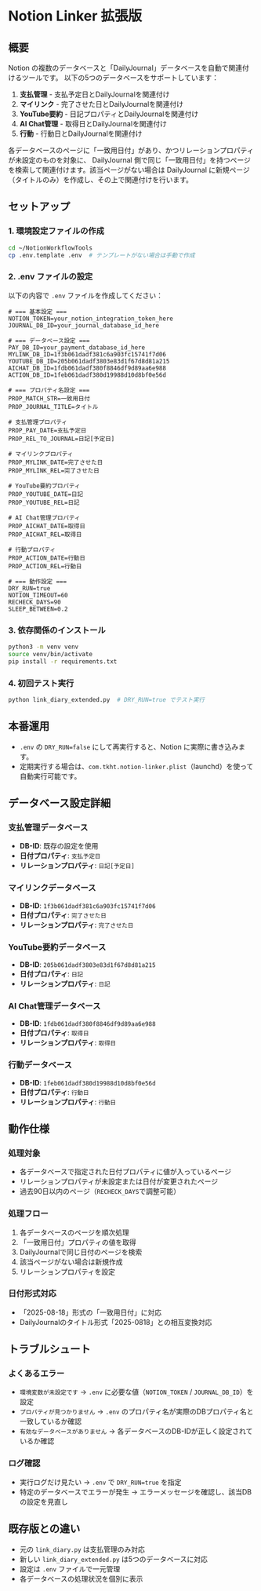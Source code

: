 # Notion Linker 拡張版

## 概要
Notion の複数のデータベースと「DailyJournal」データベースを自動で関連付けるツールです。
以下の5つのデータベースをサポートしています：

1. **支払管理** - 支払予定日とDailyJournalを関連付け
2. **マイリンク** - 完了させた日とDailyJournalを関連付け
3. **YouTube要約** - 日記プロパティとDailyJournalを関連付け
4. **AI Chat管理** - 取得日とDailyJournalを関連付け
5. **行動** - 行動日とDailyJournalを関連付け

各データベースのページに「一致用日付」があり、かつリレーションプロパティが未設定のものを対象に、
DailyJournal 側で同じ「一致用日付」を持つページを検索して関連付けます。該当ページがない場合は
DailyJournal に新規ページ（タイトルのみ）を作成し、その上で関連付けを行います。

## セットアップ

### 1. 環境設定ファイルの作成
```bash
cd ~/NotionWorkflowTools
cp .env.template .env  # テンプレートがない場合は手動で作成
```

### 2. .env ファイルの設定
以下の内容で `.env` ファイルを作成してください：

```env
# === 基本設定 ===
NOTION_TOKEN=your_notion_integration_token_here
JOURNAL_DB_ID=your_journal_database_id_here

# === データベース設定 ===
PAY_DB_ID=your_payment_database_id_here
MYLINK_DB_ID=1f3b061dadf381c6a903fc15741f7d06
YOUTUBE_DB_ID=205b061dadf3803e83d1f67d8d81a215
AICHAT_DB_ID=1fdb061dadf380f8846df9d89aa6e988
ACTION_DB_ID=1feb061dadf380d19988d10d8bf0e56d

# === プロパティ名設定 ===
PROP_MATCH_STR=一致用日付
PROP_JOURNAL_TITLE=タイトル

# 支払管理プロパティ
PROP_PAY_DATE=支払予定日
PROP_REL_TO_JOURNAL=日記[予定日]

# マイリンクプロパティ
PROP_MYLINK_DATE=完了させた日
PROP_MYLINK_REL=完了させた日

# YouTube要約プロパティ
PROP_YOUTUBE_DATE=日記
PROP_YOUTUBE_REL=日記

# AI Chat管理プロパティ
PROP_AICHAT_DATE=取得日
PROP_AICHAT_REL=取得日

# 行動プロパティ
PROP_ACTION_DATE=行動日
PROP_ACTION_REL=行動日

# === 動作設定 ===
DRY_RUN=true
NOTION_TIMEOUT=60
RECHECK_DAYS=90
SLEEP_BETWEEN=0.2
```

### 3. 依存関係のインストール
```bash
python3 -m venv venv
source venv/bin/activate
pip install -r requirements.txt
```

### 4. 初回テスト実行
```bash
python link_diary_extended.py  # DRY_RUN=true でテスト実行
```

## 本番運用
- `.env` の `DRY_RUN=false` にして再実行すると、Notion に実際に書き込みます。
- 定期実行する場合は、`com.tkht.notion-linker.plist`（launchd）を使って自動実行可能です。

## データベース設定詳細

### 支払管理データベース
- **DB-ID**: 既存の設定を使用
- **日付プロパティ**: `支払予定日`
- **リレーションプロパティ**: `日記[予定日]`

### マイリンクデータベース
- **DB-ID**: `1f3b061dadf381c6a903fc15741f7d06`
- **日付プロパティ**: `完了させた日`
- **リレーションプロパティ**: `完了させた日`

### YouTube要約データベース
- **DB-ID**: `205b061dadf3803e83d1f67d8d81a215`
- **日付プロパティ**: `日記`
- **リレーションプロパティ**: `日記`

### AI Chat管理データベース
- **DB-ID**: `1fdb061dadf380f8846df9d89aa6e988`
- **日付プロパティ**: `取得日`
- **リレーションプロパティ**: `取得日`

### 行動データベース
- **DB-ID**: `1feb061dadf380d19988d10d8bf0e56d`
- **日付プロパティ**: `行動日`
- **リレーションプロパティ**: `行動日`

## 動作仕様

### 処理対象
- 各データベースで指定された日付プロパティに値が入っているページ
- リレーションプロパティが未設定または日付が変更されたページ
- 過去90日以内のページ（`RECHECK_DAYS`で調整可能）

### 処理フロー
1. 各データベースのページを順次処理
2. 「一致用日付」プロパティの値を取得
3. DailyJournalで同じ日付のページを検索
4. 該当ページがない場合は新規作成
5. リレーションプロパティを設定

### 日付形式対応
- 「2025-08-18」形式の「一致用日付」に対応
- DailyJournalのタイトル形式「2025-0818」との相互変換対応

## トラブルシュート

### よくあるエラー
- `環境変数が未設定です` → `.env` に必要な値（`NOTION_TOKEN` / `JOURNAL_DB_ID`）を設定
- `プロパティが見つかりません` → `.env` のプロパティ名が実際のDBプロパティ名と一致しているか確認
- `有効なデータベースがありません` → 各データベースのDB-IDが正しく設定されているか確認

### ログ確認
- 実行ログだけ見たい → `.env` で `DRY_RUN=true` を指定
- 特定のデータベースでエラーが発生 → エラーメッセージを確認し、該当DBの設定を見直し

## 既存版との違い
- 元の `link_diary.py` は支払管理のみ対応
- 新しい `link_diary_extended.py` は5つのデータベースに対応
- 設定は `.env` ファイルで一元管理
- 各データベースの処理状況を個別に表示
